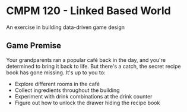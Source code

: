 # CMPM 120 - Linked Based World

An exercise in building data-driven game design

## Game Premise

Your grandparents ran a popular café back in the day, and you're determined to bring it back to life. But there's a catch, the secret recipe book has gone missing. It's up to you to:

- Explore different rooms in the café
- Collect ingredients throughout the building
- Experiment with drink combinations at the drink counter
- Figure out how to unlock the drawer hiding the recipe book

